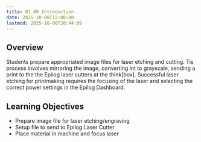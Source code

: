 ```yaml
---
title: 07.00 Introduction
date: 2025-10-08T12:00:00
lastmod: 2025-10-06T20:44:09
---
```


## Overview

Students prepare appropriated image files for laser etching and cutting. Tis process involves mirroring the image, converting int to grayscale, sending a print to the the Epilog laser cutters at the think\[box\]. Successful laser etching for printmaking requires the focusing of the laser and selecting the correct power settings in the Epilog Dashboard.

## Learning Objectives

- Prepare image file for laser etching/engraving
- Setup file to send to Epilog Laser Cutter
- Place material in machine and focus laser
